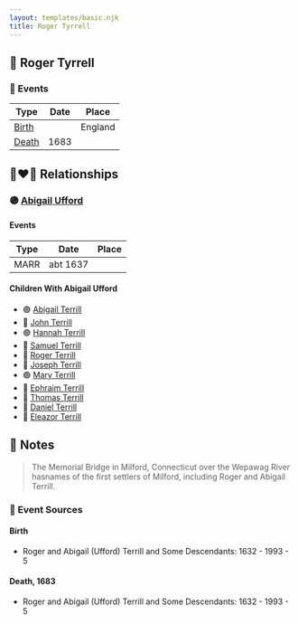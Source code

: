 ```yaml
---
layout: templates/basic.njk
title: Roger Tyrrell
---
```

## 🔵 Roger Tyrrell

### 📆 Events

Type | Date | Place
------ | ------ | ------
[Birth](#event-0) |  | England
[Death](#event-1) | 1683 |

## 👩‍❤️‍👨 Relationships

### 🟣 [Abigail Ufford](/people/9/99473444)

#### Events

Type | Date | Place
------ | ------ | ------
MARR | abt 1637 |
#### Children With Abigail Ufford
* 🟣 [Abigail Terrill](/people/7/79921415)
* 🔵 [John Terrill](/people/6/65221157)
* 🟣 [Hannah Terrill](/people/2/26085688)
* 🔵 [Samuel Terrill](/people/7/71467792)
* 🔵 [Roger Terrill](/people/7/7328352)
* 🔵 [Joseph Terrill](/people/8/82812656)
* 🟣 [Mary Terrill](/people/8/80725133)
* 🔵 [Ephraim Terrill](/people/6/62982137)
* 🔵 [Thomas Terrill](/people/4/40420484)
* 🔵 [Daniel Terrill](/people/6/65082812)
* 🔵 [Eleazor Terrill](/people/3/35437954)
## 📝 Notes
>   
  > The Memorial Bridge in Milford, Connecticut over the Wepawag River hasnames of the first settlers of Milford, including Roger and Abigail Terrill.
### 📰 Event Sources

#### <a id="event-0"></a> Birth
* Roger and Abigail (Ufford) Terrill and Some Descendants: 1632 - 1993  - 5

#### <a id="event-1"></a> Death, 1683
* Roger and Abigail (Ufford) Terrill and Some Descendants: 1632 - 1993  - 5